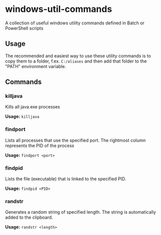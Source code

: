 # windows-util-commands
A collection of useful windows utility commands defined in Batch or PowerShell scripts

## Usage

The recommended and easiest way to use these utility commands is to copy them to a folder, f.ex. `C:/aliases` and then add that folder to the "PATH" environment variable.

## Commands

### killjava
Kills all java.exe processes

**Usage:** `killjava`

### findport
Lists all processes that use the specified port. The rightmost column represents the PID of the process

**Usage:** `findport <port>`

### findpid

Lists the file (executable) that is linked to the specified PID.

**Usage:** `findpid <PID>`

### randstr

Generates a random string of specified length. The string is automatically added to the clipboard.

**Usage:** `randstr <length>`